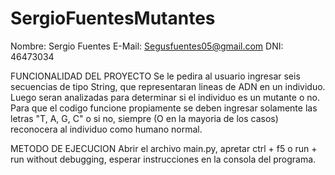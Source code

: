 # SergioFuentesMutantes
Nombre: Sergio Fuentes
E-Mail: Segusfuentes05@gmail.com
DNI: 46473034

FUNCIONALIDAD DEL PROYECTO
Se le pedira al usuario ingresar seis secuencias de tipo String, que representaran lineas de ADN en un individuo. Luego seran analizadas para determinar si el individuo es un mutante o no.
Para que el codigo funcione propiamente se deben ingresar solamente las letras "T, A, G, C" o si no, siempre (O en la mayoria de los casos) reconocera al individuo como humano normal.

METODO DE EJECUCION
Abrir el archivo main.py, apretar ctrl + f5 o run + run without debugging, esperar instrucciones en la consola del programa.
